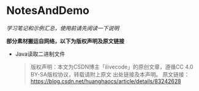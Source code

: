 # NotesAndDemo
*学习笔记和示例汇总，使用前请先阅读一下说明*

**部分素材搬运自网络，以下为版权声明及原文链接**
- Java读取二进制文件
   >版权声明：本文为CSDN博主「ilivecode」的原创文章，遵循CC 4.0 BY-SA版权协议，转载请附上原文
   >出处链接及本声明。
   >原文链接：https://blog.csdn.net/huanghaocs/article/details/83242628
